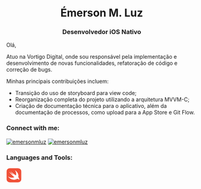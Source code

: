<h1 align="center">Émerson M. Luz</h1>
<h3 align="center">Desenvolvedor iOS Nativo</h3>

Olá,

Atuo na Vortigo Digital, onde sou responsável pela implementação e desenvolvimento de novas funcionalidades, refatoração de código e correção de bugs.

Minhas principais contribuições incluem:

- Transição do uso de storyboard para view code;
- Reorganização completa do projeto utilizando a arquitetura MVVM-C;
- Criação de documentação técnica para o aplicativo, além da documentação de processos, como upload para a App Store e Git Flow.

<h3 align="left">Connect with me:</h3>
<p align="left">
<a href="https://linkedin.com/in/emersonmluz" target="blank"><img align="center" src="https://raw.githubusercontent.com/rahuldkjain/github-profile-readme-generator/master/src/images/icons/Social/linked-in-alt.svg" alt="emersonmluz" height="30" width="40" /></a>
<a href="https://instagram.com/emersonmluz" target="blank"><img align="center" src="https://raw.githubusercontent.com/rahuldkjain/github-profile-readme-generator/master/src/images/icons/Social/instagram.svg" alt="emersonmluz" height="30" width="40" /></a>
</p>

<h3 align="left">Languages and Tools:</h3>
<p <a href="https://developer.apple.com/swift/" target="_blank" rel="noreferrer"> <img src="https://raw.githubusercontent.com/devicons/devicon/master/icons/swift/swift-original.svg" alt="swift" width="40" height="40"/> </a> </a>
